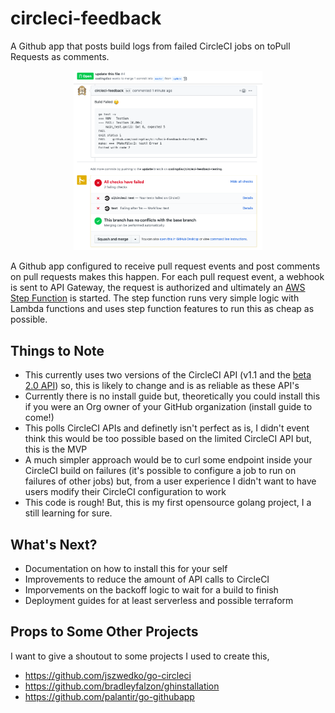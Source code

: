 # circleci-feedback

A Github app that posts build logs from failed CircleCI jobs on toPull Requests as comments.

<p align="center">
<img src="docs/screenshot.png" alt="screenshot" height=60% width=60%>
</p>

A Github app configured to receive pull request events and post comments on pull requests makes this happen.
For each pull request event, a webhook is sent to API Gateway, the request is authorized and ultimately an [AWS Step Function](https://aws.amazon.com/step-functions/) is started. The step function runs very simple logic with Lambda functions and uses step function features to run this as cheap as possible. 

## Things to Note
* This currently uses two versions of the CircleCI API (v1.1 and the [beta 2.0 API](https://github.com/CircleCI-Public/api-preview-docs)) so, this is likely to change and is as reliable as these API's
* Currently there is no install guide but, theoretically you could install this if you were an Org owner of your GitHub organization (install guide to come!)
* This polls CircleCI APIs and definetly isn't perfect as is, I didn't event think this would be too possible based on the limited CircleCI API but, this is the MVP
* A much simpler approach would be to curl some endpoint inside your CircleCI build on failures (it's possible to configure a job to run on failures of other jobs) but, from a user experience I didn't want to have users modify their CircleCI configuration to work
* This code is rough! But, this is my first opensource golang project, I a still learning for sure. 


## What's Next?

* Documentation on how to install this for your self
* Improvements to reduce the amount of API calls to CircleCI
* Imporvements on the backoff logic to wait for a build to finish
* Deployment guides for at least serverless and possible terraform

## Props to Some Other Projects

I want to give a shoutout to some projects I used to create this,

* https://github.com/jszwedko/go-circleci
* https://github.com/bradleyfalzon/ghinstallation
* https://github.com/palantir/go-githubapp